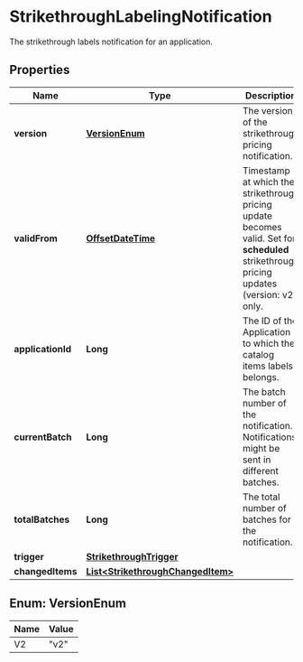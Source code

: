 

# StrikethroughLabelingNotification

The strikethrough labels notification for an application.
## Properties

Name | Type | Description | Notes
------------ | ------------- | ------------- | -------------
**version** | [**VersionEnum**](#VersionEnum) | The version of the strikethrough pricing notification. |  [optional]
**validFrom** | [**OffsetDateTime**](OffsetDateTime.md) | Timestamp at which the strikethrough pricing update becomes valid. Set for **scheduled** strikethrough pricing updates (version: v2) only.  |  [optional]
**applicationId** | **Long** | The ID of the Application to which the catalog items labels belongs. | 
**currentBatch** | **Long** | The batch number of the notification. Notifications might be sent in different batches. | 
**totalBatches** | **Long** | The total number of batches for the notification. | 
**trigger** | [**StrikethroughTrigger**](StrikethroughTrigger.md) |  | 
**changedItems** | [**List&lt;StrikethroughChangedItem&gt;**](StrikethroughChangedItem.md) |  | 



## Enum: VersionEnum

Name | Value
---- | -----
V2 | &quot;v2&quot;



